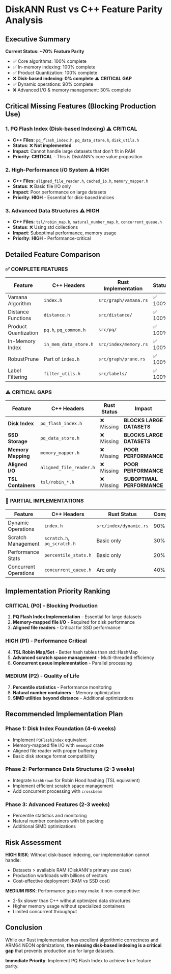 # DiskANN Rust vs C++ Feature Parity Analysis

## Executive Summary

**Current Status: ~70% Feature Parity**
- ✅ Core algorithms: 100% complete
- ✅ In-memory indexing: 100% complete  
- ✅ Product Quantization: 100% complete
- ❌ **Disk-based indexing: 0% complete** ⚠️ **CRITICAL GAP**
- ✅ Dynamic operations: 90% complete
- ❌ Advanced I/O & memory management: 30% complete

## Critical Missing Features (Blocking Production Use)

### 1. **PQ Flash Index (Disk-based Indexing)** ⚠️ **CRITICAL**
- **C++ Files**: `pq_flash_index.h`, `pq_data_store.h`, `disk_utils.h`
- **Status**: ❌ **Not implemented**
- **Impact**: Cannot handle large datasets that don't fit in RAM
- **Priority**: **CRITICAL** - This is DiskANN's core value proposition

### 2. **High-Performance I/O System** ⚠️ **HIGH**
- **C++ Files**: `aligned_file_reader.h`, `cached_io.h`, `memory_mapper.h`
- **Status**: ❌ Basic file I/O only
- **Impact**: Poor performance on large datasets
- **Priority**: **HIGH** - Essential for disk-based indices

### 3. **Advanced Data Structures** ⚠️ **HIGH**  
- **C++ Files**: `tsl/robin_map.h`, `natural_number_map.h`, `concurrent_queue.h`
- **Status**: ❌ Using std collections
- **Impact**: Suboptimal performance, memory usage
- **Priority**: **HIGH** - Performance-critical

## Detailed Feature Comparison

### ✅ **COMPLETE FEATURES**

| Feature | C++ Headers | Rust Implementation | Status |
|---------|-------------|-------------------|--------|
| Vamana Algorithm | `index.h` | `src/graph/vamana.rs` | ✅ 100% |
| Distance Functions | `distance.h` | `src/distance/` | ✅ 100% |
| Product Quantization | `pq.h`, `pq_common.h` | `src/pq/` | ✅ 100% |
| In-Memory Index | `in_mem_data_store.h` | `src/index/memory.rs` | ✅ 100% |
| RobustPrune | Part of `index.h` | `src/graph/prune.rs` | ✅ 100% |
| Label Filtering | `filter_utils.h` | `src/labels/` | ✅ 100% |

### ⚠️ **CRITICAL GAPS**

| Feature | C++ Headers | Rust Status | Impact |
|---------|-------------|-------------|--------|
| **Disk Index** | `pq_flash_index.h` | ❌ Missing | **BLOCKS LARGE DATASETS** |
| **SSD Storage** | `pq_data_store.h` | ❌ Missing | **BLOCKS LARGE DATASETS** |
| **Memory Mapping** | `memory_mapper.h` | ❌ Missing | **POOR PERFORMANCE** |
| **Aligned I/O** | `aligned_file_reader.h` | ❌ Missing | **POOR PERFORMANCE** |
| **TSL Containers** | `tsl/robin_*.h` | ❌ Missing | **SUBOPTIMAL PERFORMANCE** |

### 🔄 **PARTIAL IMPLEMENTATIONS**

| Feature | C++ Headers | Rust Status | Completion |
|---------|-------------|-------------|------------|
| Dynamic Operations | `index.h` | `src/index/dynamic.rs` | 90% |
| Scratch Management | `scratch.h`, `pq_scratch.h` | Basic only | 30% |
| Performance Stats | `percentile_stats.h` | Basic only | 20% |
| Concurrent Operations | `concurrent_queue.h` | Arc<RwLock> only | 40% |

## Implementation Priority Ranking

### **CRITICAL (P0) - Blocking Production**
1. **PQ Flash Index Implementation** - Essential for large datasets
2. **Memory-mapped file I/O** - Required for disk performance
3. **Aligned file readers** - Critical for SSD performance

### **HIGH (P1) - Performance Critical**
4. **TSL Robin Map/Set** - Better hash tables than std::HashMap
5. **Advanced scratch space management** - Multi-threaded efficiency
6. **Concurrent queue implementation** - Parallel processing

### **MEDIUM (P2) - Quality of Life**
7. **Percentile statistics** - Performance monitoring
8. **Natural number containers** - Memory optimization
9. **SIMD utilities beyond distance** - Additional optimizations

## Recommended Implementation Plan

### **Phase 1: Disk Index Foundation (4-6 weeks)**
- Implement `PQFlashIndex` equivalent
- Memory-mapped file I/O with `memmap2` crate
- Aligned file reader with proper buffering
- Basic disk storage format compatibility

### **Phase 2: Performance Data Structures (2-3 weeks)**
- Integrate `hashbrown` for Robin Hood hashing (TSL equivalent)
- Implement efficient scratch space management
- Add concurrent processing with `crossbeam`

### **Phase 3: Advanced Features (2-3 weeks)**
- Percentile statistics and monitoring
- Natural number containers with bit packing
- Additional SIMD optimizations

## Risk Assessment

**HIGH RISK**: Without disk-based indexing, our implementation cannot handle:
- Datasets > available RAM (DiskANN's primary use case)
- Production workloads with billions of vectors
- Cost-effective deployment (RAM vs SSD cost)

**MEDIUM RISK**: Performance gaps may make it non-competitive:
- 2-5x slower than C++ without optimized data structures
- Higher memory usage without specialized containers
- Limited concurrent throughput

## Conclusion

While our Rust implementation has excellent algorithmic correctness and ARM64 NEON optimizations, **the missing disk-based indexing is a critical gap** that prevents production use for large datasets. 

**Immediate Priority**: Implement PQ Flash Index to achieve true feature parity.